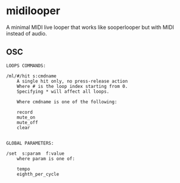 # midilooper

A minimal MIDI live looper that works like sooperlooper but with MIDI instead of audio.

## OSC
```
LOOPS COMMANDS:

/ml/#/hit s:cmdname
    A single hit only, no press-release action
    Where # is the loop index starting from 0.
    Specifying * will affect all loops.

    Where cmdname is one of the following:

    record
    mute_on
    mute_off
    clear


GLOBAL PARAMETERS:

/set  s:param  f:value
    where param is one of:

    tempo
    eighth_per_cycle

```
